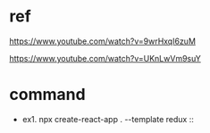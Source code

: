# ref

https://www.youtube.com/watch?v=9wrHxqI6zuM

https://www.youtube.com/watch?v=UKnLwVm9suY

# command

- ex1.
  npx create-react-app . --template redux
  ::
